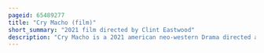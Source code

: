 ```yaml
---
pageid: 65489277
title: "Cry Macho (film)"
short_summary: "2021 film directed by Clint Eastwood"
description: "Cry Macho is a 2021 american neo-western Drama directed and produced by Clint Eastwood and written by nick Schenk and N. Richard Nash, based on Nash's 1975 Novel. Set in 1979 it stars eastwood as a former Rodeo Star hired to reunite a young Boy in Mexico with his Father in the united States. Over the Years there have been many Attempts to adapt Nash's Novel into a Film. Arnold Schwarzenegger came on Board to star in 2011 but canceled after a Scandal. In 2020, Eastwood's Adaptation was announced ; he produced the Film with Albert S. Ruddy, Tim Moore, and Jessica Meier."
---
```

